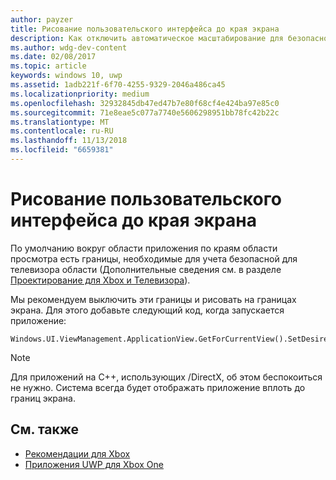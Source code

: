 ```yaml
---
author: payzer
title: Рисование пользовательского интерфейса до края экрана
description: Как отключить автоматическое масштабирование для безопасной области заголовка.
ms.author: wdg-dev-content
ms.date: 02/08/2017
ms.topic: article
keywords: windows 10, uwp
ms.assetid: 1adb221f-6f70-4255-9329-2046a486ca45
ms.localizationpriority: medium
ms.openlocfilehash: 32932845db47ed47b7e80f68cf4e424ba97e85c0
ms.sourcegitcommit: 71e8eae5c077a7740e5606298951bb78fc42b22c
ms.translationtype: MT
ms.contentlocale: ru-RU
ms.lasthandoff: 11/13/2018
ms.locfileid: "6659381"
---
```

# <a name="how-to-draw-ui-to-the-edge-of-the-screen"></a>Рисование пользовательского интерфейса до края экрана   
По умолчанию вокруг области приложения по краям области просмотра есть границы, необходимые для учета безопасной для телевизора области (Дополнительные сведения см. в разделе [Проектирование для Xbox и Телевизора](../design/devices/designing-for-tv.md#tv-safe-area)). 

Мы рекомендуем выключить эти границы и рисовать на границах экрана. Для этого добавьте следующий код, когда запускается приложение:
   
```
Windows.UI.ViewManagement.ApplicationView.GetForCurrentView().SetDesiredBoundsMode(Windows.UI.ViewManagement.ApplicationViewBoundsMode.UseCoreWindow);
```
   
> [!NOTE]
> Для приложений на C++, использующих /DirectX, об этом беспокоиться не нужно. Система всегда будет отображать приложение вплоть до границ экрана.

## <a name="see-also"></a>См. также
- [Рекомендации для Xbox](tailoring-for-xbox.md)
- [Приложения UWP для Xbox One](index.md)
